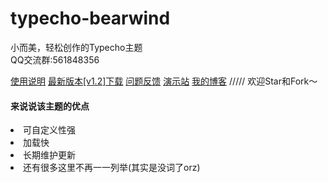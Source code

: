 # typecho-bearwind
小而美，轻松创作的Typecho主题<br>
QQ交流群:561848356<br>

<a href="https://www.coder-bear.com/internet-record/bearwind.html">使用说明</a>
<a href="https://github.com/whitebearcode/typecho-bearwind/releases/download/1.2/bearwind_v1.2.zip">最新版本[v1.2]下载</a>
<a href = "https://support.qq.com/products/314782">问题反馈</a>
<a href = "http://bearwind.typecho.bearlab.in">演示站</a>
<a href = "https://www.coder-bear.com/">我的博客</a>
/////
欢迎Star和Fork～
<h4>来说说该主题的优点</h4>
<li>可自定义性强</li>
<li>加载快</li>
<li>长期维护更新</li>
<li>还有很多这里不再一一列举(其实是没词了orz)</li>
